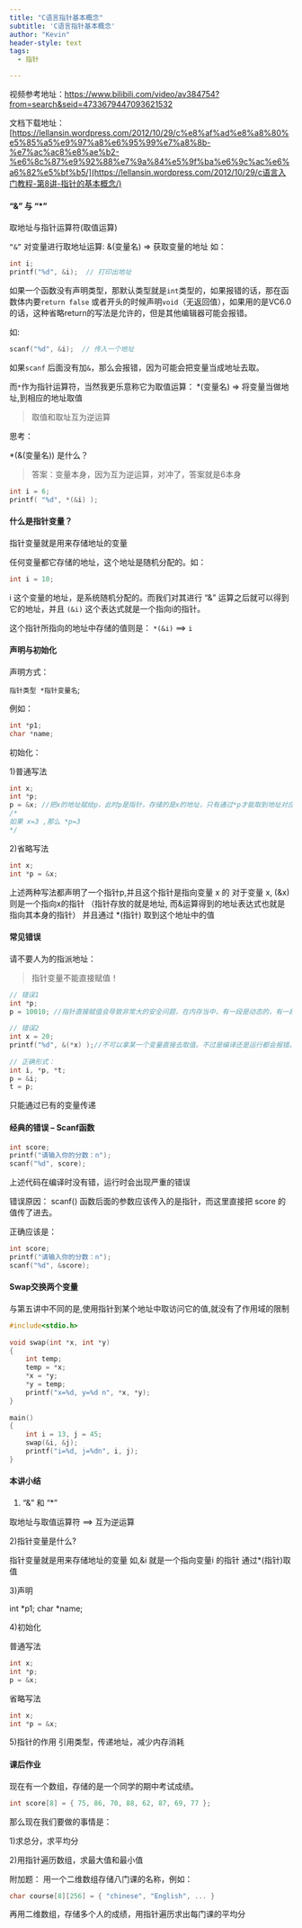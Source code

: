 ```yaml
---
title: "C语言指针基本概念"
subtitle: 'C语言指针基本概念'
author: "Kevin"
header-style: text
tags:
  - 指针

---
```


视频参考地址：https://www.bilibili.com/video/av384754?from=search&seid=4733679447093621532

文档下载地址：[https://lellansin.wordpress.com/2012/10/29/c%e8%af%ad%e8%a8%80%e5%85%a5%e9%97%a8%e6%95%99%e7%a8%8b-%e7%ac%ac8%e8%ae%b2-%e6%8c%87%e9%92%88%e7%9a%84%e5%9f%ba%e6%9c%ac%e6%a6%82%e5%bf%b5/](https://lellansin.wordpress.com/2012/10/29/c语言入门教程-第8讲-指针的基本概念/)



#### “&” 与 “*”

取地址与指针运算符(取值运算)

`“&”` 对变量进行取地址运算:
&(变量名) => 获取变量的地址
如：

```c
int i;
printf("%d", &i);  // 打印出地址
```

如果一个函数没有声明类型，那默认类型就是`int`类型的，如果报错的话，那在函数体内要`return false` 或者开头的时候声明`void`（无返回值），如果用的是VC6.0的话，这种省略return的写法是允许的，但是其他编辑器可能会报错。

如:

```c
scanf("%d", &i);  // 传入一个地址
```

如果`scanf` 后面没有加`&`，那么会报错，因为可能会把变量当成地址去取。



而`*`作为指针运算符，当然我更乐意称它为取值运算：
*(变量名) => 将变量当做地址,到相应的地址取值

> 取值和取址互为逆运算

思考：

*(&(变量名)) 是什么？

> 答案：变量本身，因为互为逆运算，对冲了，答案就是6本身

```c
int i = 6;
printf( "%d", *(&i) );
```



#### 什么是指针变量？

指针变量就是用来存储地址的变量

任何变量都它存储的地址，这个地址是随机分配的。如：

```c
int i = 10;
```

i 这个变量的地址，是系统随机分配的。而我们对其进行 “&” 运算之后就可以得到它的地址，并且 `(&i)` 这个表达式就是一个指向i的指针。

这个指针所指向的地址中存储的值则是：
`*(&i)` ==> `i`



#### 声明与初始化

声明方式：

`指针类型 *指针变量名`;

例如：

```c
int *p1;
char *name;
```

初始化：

1)普通写法

```c
int x; 
int *p;
p = &x; //把x的地址赋给p，此时p是指针，存储的是x的地址，只有通过*p才能取到地址对应的值
/*
如果 x=3 ,那么 *p=3
*/
```

2)省略写法

```c
int x;
int *p = &x;
```

上述两种写法都声明了一个指针p,并且这个指针是指向变量 x 的
对于变量 x, (&x) 则是一个指向x的指针 （指针存放的就是地址, 而&运算得到的地址表达式也就是指向其本身的指针）
并且通过 *(指针) 取到这个地址中的值



#### 常见错误

请不要人为的指派地址：

> 指针变量不能直接赋值！

```c
// 错误1
int *p;
p = 10010; //指针直接赋值会导致非常大的安全问题，在内存当中，有一段是动态的，有一段是静态的，一个叫RAM，一个叫ROM，固态的内存中是放了关机之后也不会消失的数据，另外一边是放的动态的内存，里面放的数据在关机之后就会自动消失，找不到了，而指针可以通过地址直接访问到某个地方的值，如果直接给指针设置地址，直接访问内存某些区域的话，那么就是外挂了，如果可以做到这种程度，那已经是一个黑客高手了。但是正规来讲的话，这种是不科学的，不可以的。所以千万不要给指针直接赋予地址。因为系统中放了一些静态的重要数据，如果随意操作的话，系统会奔溃。
 
// 错误2
int x = 20;
printf("%d", &(*x) );//不可以拿某一个变量直接去取值。不过是编译还是运行都会报错。所以这种表达式是错误的。
 
// 正确形式：
int i, *p, *t;
p = &i;
t = p;
```

只能通过已有的变量传递



#### 经典的错误 – Scanf函数

```c
int score;
printf("请输入你的分数：n");
scanf("%d", score);


```

上述代码在编译时没有错，运行时会出现严重的错误

错误原因：
scanf() 函数后面的参数应该传入的是指针，而这里直接把 score 的值传了进去。

正确应该是：

```c
int score;
printf("请输入你的分数：n");
scanf("%d", &score);


```



#### Swap交换两个变量

与第五讲中不同的是,使用指针到某个地址中取访问它的值,就没有了作用域的限制

```c
#include<stdio.h>
 
void swap(int *x, int *y)
{
    int temp;
    temp = *x;
    *x = *y;
    *y = temp;
    printf("x=%d, y=%d n", *x, *y);
}
 
main()
{
    int i = 13, j = 45;
    swap(&i, &j);
    printf("i=%d, j=%dn", i, j);
}


```



#### 本讲小结

1) “&” 和 “*”

取地址与取值运算符 ==> 互为逆运算

2)指针变量是什么?

指针变量就是用来存储地址的变量
如,&i 就是一个指向变量i 的指针
通过*(指针)取值

3)声明

int *p1;
char *name;

4)初始化

普通写法

```c
int x; 
int *p;
p = &x;


```

省略写法

```c
int x;
int *p = &x;


```

5)指针的作用
引用类型，传递地址，减少内存消耗



#### 课后作业

现在有一个数组，存储的是一个同学的期中考试成绩。

```c
int score[8] = { 75, 86, 70, 88, 62, 87, 69, 77 };


```

那么现在我们要做的事情是：

1)求总分，求平均分

2)用指针遍历数组，求最大值和最小值

附加题：
用一个二维数组存储八门课的名称，例如：

```c
char course[8][256] = { "chinese", "English", ... }


```

再用二维数组，存储多个人的成绩，用指针遍历求出每门课的平均分